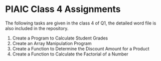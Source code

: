 # PIAIC Class 4 Assignments

The following tasks are given in the class 4 of Q1, the detailed word file is also included in the repository.

1. Create a Program to Calculate Student Grades
2. Create an Array Manipulation Program
3. Create a Function to Determine the Discount Amount for a Product
4. Create a Function to Calculate the Factorial of a Number


